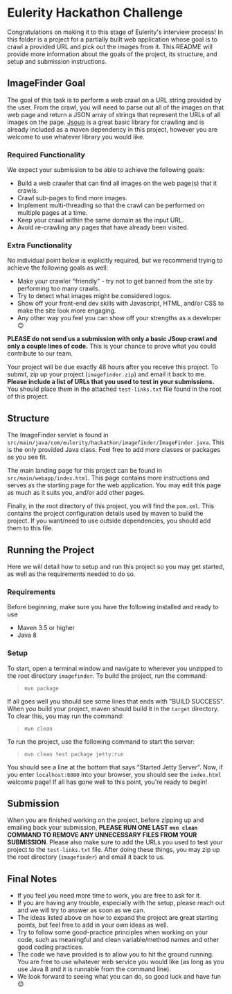 # Eulerity Hackathon Challenge
Congratulations on making it to this stage of Eulerity's interview process! In this folder is a project for a partially built web application whose goal is to crawl a provided URL and pick out the images from it. This README will provide more information about the goals of the project, its structure, and setup and submission instructions.

## ImageFinder Goal
The goal of this task is to perform a web crawl on a URL string provided by the user. From the crawl, you will need to parse out all of the images on that web page and return a JSON array of strings that represent the URLs of all images on the page. [Jsoup](https://jsoup.org/) is a great basic library for crawling and is already included as a maven dependency in this project, however you are welcome to use whatever library you would like.

### Required Functionality
We expect your submission to be able to achieve the following goals:
- Build a web crawler that can find all images on the web page(s) that it crawls.
- Crawl sub-pages to find more images.
- Implement multi-threading so that the crawl can be performed on multiple pages at a time.
- Keep your crawl within the same domain as the input URL.
- Avoid re-crawling any pages that have already been visited.

### Extra Functionality
No individual point below is explicitly required, but we recommend trying to achieve the following goals as well:
- Make your crawler "friendly" - try not to get banned from the site by performing too many crawls.
- Try to detect what images might be considered logos.
- Show off your front-end dev skills with Javascript, HTML, and/or CSS to make the site look more engaging.
- Any other way you feel you can show off your strengths as a developer 😊

**PLEASE do not send us a submission with only a basic JSoup crawl and only a couple lines of code.** This is your chance to prove what you could contribute to our team.

Your project will be due exactly 48 hours after you receive this project. To submit, zip up your project (`imagefinder.zip`) and email it back to me. **Please include a list of URLs that you used to test in your submissions.** You should place them in the attached `test-links.txt` file found in the root of this project.

## Structure
The ImageFinder servlet is found in `src/main/java/com/eulerity/hackathon/imagefinder/ImageFinder.java`. This is the only provided Java class. Feel free to add more classes or packages as you see fit. 

The main landing page for this project can be found in `src/main/webapp/index.html`. This page contains more instructions and serves as the starting page for the web application. You may edit this page as much as it suits you, and/or add other pages. 

Finally, in the root directory of this project, you will find the `pom.xml`. This contains the project configuration details used by maven to build the project. If you want/need to use outside dependencies, you should add them to this file.

## Running the Project
Here we will detail how to setup and run this project so you may get started, as well as the requirements needed to do so.

### Requirements
Before beginning, make sure you have the following installed and ready to use
- Maven 3.5 or higher
- Java 8

### Setup
To start, open a terminal window and navigate to wherever you unzipped to the root directory `imagefinder`. To build the project, run the command:

>`mvn package`

If all goes well you should see some lines that ends with "BUILD SUCCESS". When you build your project, maven should build it in the `target` directory. To clear this, you may run the command:

>`mvn clean`

To run the project, use the following command to start the server:

>`mvn clean test package jetty:run`

You should see a line at the bottom that says "Started Jetty Server". Now, if you enter `localhost:8080` into your browser, you should see the `index.html` welcome page! If all has gone well to this point, you're ready to begin!

## Submission
When you are finished working on the project, before zipping up and emailing back your submission, **PLEASE RUN ONE LAST `mvn clean` COMMAND TO REMOVE ANY UNNECESSARY FILES FROM YOUR SUBMISSION**. Please also make sure to add the URLs you used to test your project to the `test-links.txt` file. After doing these things, you may zip up the root directory (`imagefinder`) and email it back to us.

## Final Notes
- If you feel you need more time to work, you are free to ask for it.
- If you are having any trouble, especially with the setup, please reach out and we will try to answer as soon as we can.
- The ideas listed above on how to expand the project are great starting points, but feel free to add in your own ideas as well.
- Try to follow some good-practice principles when working on your code, such as meaningful and clean variable/method names and other good coding practices.
- The code we have provided is to allow you to hit the ground running. You are free to use whatever web service you would like (as long as you use Java 8 and it is runnable from the command line).
- We look forward to seeing what you can do, so good luck and have fun 😊
